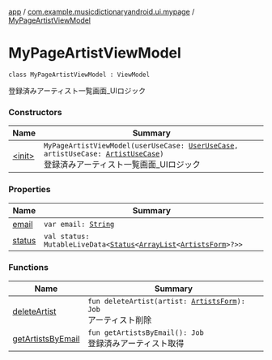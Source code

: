 [app](../../index.md) / [com.example.musicdictionaryandroid.ui.mypage](../index.md) / [MyPageArtistViewModel](./index.md)

# MyPageArtistViewModel

`class MyPageArtistViewModel : ViewModel`

登録済みアーティスト一覧画面_UIロジック

### Constructors

| Name | Summary |
|---|---|
| [&lt;init&gt;](-init-.md) | `MyPageArtistViewModel(userUseCase: `[`UserUseCase`](../../com.example.musicdictionaryandroid.domain.usecase/-user-use-case/index.md)`, artistUseCase: `[`ArtistUseCase`](../../com.example.musicdictionaryandroid.domain.usecase/-artist-use-case/index.md)`)`<br>登録済みアーティスト一覧画面_UIロジック |

### Properties

| Name | Summary |
|---|---|
| [email](email.md) | `var email: `[`String`](https://kotlinlang.org/api/latest/jvm/stdlib/kotlin/-string/index.html) |
| [status](status.md) | `val status: MutableLiveData<`[`Status`](../../com.example.musicdictionaryandroid.model.util/-status/index.md)`<`[`ArrayList`](https://kotlinlang.org/api/latest/jvm/stdlib/kotlin.collections/-array-list/index.html)`<`[`ArtistsForm`](../../com.example.musicdictionaryandroid.model.entity/-artists-form/index.md)`>?>>` |

### Functions

| Name | Summary |
|---|---|
| [deleteArtist](delete-artist.md) | `fun deleteArtist(artist: `[`ArtistsForm`](../../com.example.musicdictionaryandroid.model.entity/-artists-form/index.md)`): Job`<br>アーティスト削除 |
| [getArtistsByEmail](get-artists-by-email.md) | `fun getArtistsByEmail(): Job`<br>登録済みアーティスト取得 |
